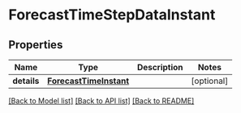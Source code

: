 # ForecastTimeStepDataInstant

## Properties
Name | Type | Description | Notes
------------ | ------------- | ------------- | -------------
**details** | [**ForecastTimeInstant**](ForecastTimeInstant.md) |  | [optional] 

[[Back to Model list]](../README.md#documentation-for-models) [[Back to API list]](../README.md#documentation-for-api-endpoints) [[Back to README]](../README.md)

